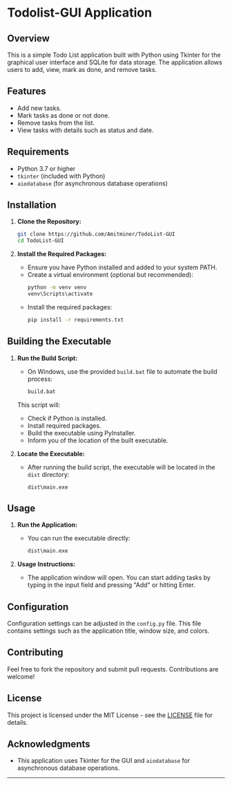# Todolist-GUI Application

## Overview

This is a simple Todo List application built with Python using Tkinter for the graphical user interface and SQLite for data storage. The application allows users to add, view, mark as done, and remove tasks.

## Features

- Add new tasks.
- Mark tasks as done or not done.
- Remove tasks from the list.
- View tasks with details such as status and date.

## Requirements

- Python 3.7 or higher
- `tkinter` (included with Python)
- `aiodatabase` (for asynchronous database operations)

## Installation

1. **Clone the Repository:**
    ```sh
    git clone https://github.com/Amitminer/TodoList-GUI
    cd TodoList-GUI
    ```

2. **Install the Required Packages:**
    - Ensure you have Python installed and added to your system PATH.
    - Create a virtual environment (optional but recommended):
      ```sh
      python -m venv venv
      venv\Scripts\activate
      ```
    - Install the required packages:
      ```sh
      pip install -r requirements.txt
      ```

## Building the Executable

1. **Run the Build Script:**
    - On Windows, use the provided `build.bat` file to automate the build process:
      ```sh
      build.bat
      ```

   This script will:
   - Check if Python is installed.
   - Install required packages.
   - Build the executable using PyInstaller.
   - Inform you of the location of the built executable.

2. **Locate the Executable:**
    - After running the build script, the executable will be located in the `dist` directory:
      ```
      dist\main.exe
      ```

## Usage

1. **Run the Application:**
    - You can run the executable directly:
      ```sh
      dist\main.exe
      ```

2. **Usage Instructions:**
    - The application window will open. You can start adding tasks by typing in the input field and pressing "Add" or hitting Enter.

## Configuration

Configuration settings can be adjusted in the `config.py` file. This file contains settings such as the application title, window size, and colors.

## Contributing

Feel free to fork the repository and submit pull requests. Contributions are welcome!

## License

This project is licensed under the MIT License - see the [LICENSE](LICENSE) file for details.

## Acknowledgments

- This application uses Tkinter for the GUI and `aiodatabase` for asynchronous database operations.

---